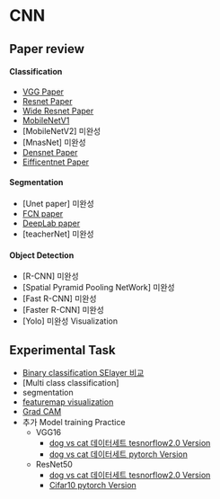 CNN
=========

Paper review
------------

#### Classification
* [VGG Paper](https://github.com/AhnYoungBin/portfolio/tree/master/paper_review/vggpaper)
* [Resnet Paper](https://github.com/AhnYoungBin/portfolio/blob/master/paper_review/resnetpaper)
* [Wide Resnet Paper](https://github.com/AhnYoungBin/portfolio/tree/master/paper_review/wideresnet)
* [MobileNetV1](https://github.com/AhnYoungBin/portfolio/tree/master/paper_review/mobilenetv1)
* [MobileNetV2] 미완성
* [MnasNet] 미완성
* [Densnet Paper](https://github.com/AhnYoungBin/portfolio/tree/master/paper_review/densenetpaper)
* [Eifficentnet Paper](https://github.com/AhnYoungBin/portfolio/tree/master/paper_review/efficientnetpaper)


#### Segmentation
* [Unet paper] 미완성
* [FCN paper](https://github.com/AhnYoungBin/portfolio/tree/master/paper_review/FCN)
* [DeepLab paper](https://github.com/AhnYoungBin/portfolio/tree/master/paper_review/deeplab)
* [teacherNet] 미완성

#### Object Detection
* [R-CNN] 미완성
* [Spatial Pyramid Pooling NetWork] 미완성
* [Fast R-CNN] 미완성
* [Faster R-CNN] 미완성
* [Yolo] 미완성 <!--https://yeomko.tistory.com/13?category=851298-->
Visualization

Experimental Task
-----------------
* [Binary classification SElayer 비교](https://github.com/AhnYoungBin/portfolio/tree/master/workspace/binary_classification)
* [Multi class classification]
* segmentation
* [featuremap visualization](https://github.com/AhnYoungBin/Featuremap_visualization)
* [Grad CAM](https://github.com/AhnYoungBin/Grad_cam)
* 추가 Model training Practice 
   - VGG16   
      + [dog vs cat 데이터세트 tesnorflow2.0 Version](https://github.com/AhnYoungBin/vgg16_tensorflow2.0)
      + [dog vs cat 데이터세트 pytorch Version](https://github.com/AhnYoungBin/vgg16_pytorch)
   - ResNet50
        + [dog vs cat 데이터세트 tesnorflow2.0 Version](https://github.com/AhnYoungBin/Resnet_tensrorflow)
        + [Cifar10 pytorch Version](https://github.com/AhnYoungBin/Resnet50_pytorch) 
